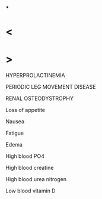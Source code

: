 # .

# <

# >

HYPERPROLACTINEMIA

PERIODIC LEG MOVEMENT DISEASE

RENAL OSTEODYSTROPHY

Loss of appetite

Nausea

Fatigue

Edema

High blood PO4

High blood creatine

High blood urea nitrogen

Low blood vitamin D
